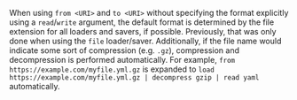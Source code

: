 When using `from <URI>` and `to <URI>` without specifying the format explicitly
using a `read`/`write` argument, the default format is determined by the file
extension for all loaders and savers, if possible. Previously, that was only
done when using the `file` loader/saver. Additionally, if the file name would
indicate some sort of compression (e.g. `.gz`), compression and decompression is
performed automatically. For example, `from https://example.com/myfile.yml.gz`
is expanded to `load https://example.com/myfile.yml.gz | decompress gzip | read
yaml` automatically.
